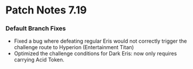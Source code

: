 # Patch Notes 7.19

### Default Branch Fixes

* Fixed a bug where defeating regular Eris would not correctly trigger the challenge route to Hyperion (Entertainment Titan)
* Optimized the challenge conditions for Dark Eris: now only requires carrying Acid Token.
